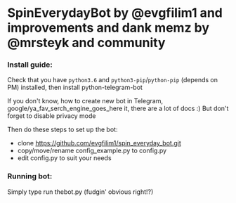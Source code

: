 # SpinEverydayBot by @evgfilim1 and improvements and dank memz by @mrsteyk and community

### Install guide:
Check that you have `python3.6` and `python3-pip`/`python-pip` (depends on PM) installed, then install python-telegram-bot

If you don't know, how to create new bot in Telegram, google/ya\_fav\_serch\_engine\_goes\_here it, there are a lot of docs :)
But don't forget to disable privacy mode

Then do these steps to set up the bot:
 * clone https://github.com/evgfilim1/spin_everyday_bot.git
 * copy/move/rename config_example.py to config.py
 * edit config.py to suit your needs

### Running bot:

Simply type run thebot.py (fudgin' obvious right!?)
